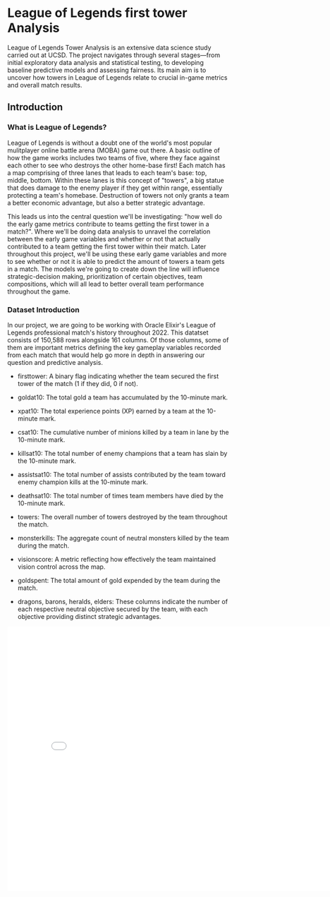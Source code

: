 # League of Legends first tower Analysis
League of Legends Tower Analysis is an extensive data science study carried out at UCSD. The project navigates through several stages—from initial exploratory data analysis and statistical testing, to developing baseline predictive models and assessing fairness. Its main aim is to uncover how towers in League of Legends relate to crucial in-game metrics and overall match results.

## Introduction

### What is League of Legends?
League of Legends is without a doubt one of the world's most popular mulitplayer online battle arena (MOBA) game out there. A basic outline of how the game works includes two teams of five, where they face against each other to see who destroys the other home-base first! Each match has a map comprising of three lanes that leads to each team's base: top, middle, bottom. Within these lanes is this concept of "towers", a big statue that does damage to the enemy player if they get within range, essentially protecting a team's homebase. Destruction of towers not only grants a team a better economic advantage, but also a better strategic advantage.

This leads us into the central question we'll be investigating: "how well do the early game metrics contribute to teams getting the first tower in a match?". Where we'll be doing data analysis to unravel the correlation between the early game variables and whether or not that actually contributed to a team getting the first tower within their match. Later throughout this project, we'll be using these early game variables and more to see whether or not it is able to predict the amount of towers a team gets in a match. The models we're going to create down the line will influence strategic-decision making, prioritization of certain objectives, team compositions, which will all lead to better overall team performance throughout the game.

### Dataset Introduction
In our project, we are going to be working with Oracle Elixir's League of Legends professional match's history throughout 2022. This datatset consists of 150,588 rows alongside 161 columns. Of those columns, some of them are important metrics defining the key gameplay variables recorded from each match that would help go more in depth in answering our question and predictive analysis.

- firsttower: A binary flag indicating whether the team secured the first tower of the match (1 if they did, 0 if not).

- goldat10: The total gold a team has accumulated by the 10-minute mark.

- xpat10: The total experience points (XP) earned by a team at the 10-minute mark.

- csat10: The cumulative number of minions killed by a team in lane by the 10-minute mark.

- killsat10: The total number of enemy champions that a team has slain by the 10-minute mark.

- assistsat10: The total number of assists contributed by the team toward enemy champion kills at the 10-minute mark.

- deathsat10: The total number of times team members have died by the 10-minute mark.

- towers: The overall number of towers destroyed by the team throughout the match.

- monsterkills: The aggregate count of neutral monsters killed by the team during the match.

- visionscore: A metric reflecting how effectively the team maintained vision control across the map.

- goldspent: The total amount of gold expended by the team during the match.

- dragons, barons, heralds, elders: These columns indicate the number of each respective neutral objective secured by the team, with each objective providing distinct strategic advantages.


<iframe
  src="assets/distribution_killsat10.html"
  width="800"
  height="600"
  frameborder="0"
></iframe>

